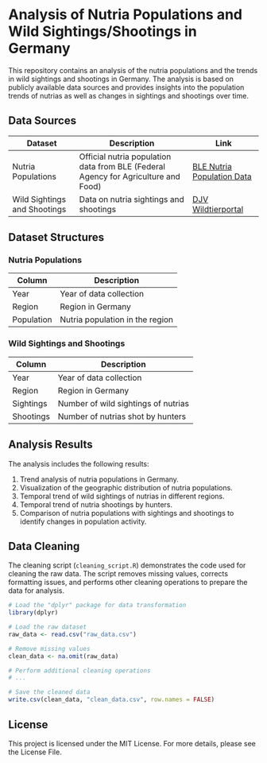 # Analysis of Nutria Populations and Wild Sightings/Shootings in Germany

This repository contains an analysis of the nutria populations and the trends in wild sightings and shootings in Germany. The analysis is based on publicly available data sources and provides insights into the population trends of nutrias as well as changes in sightings and shootings over time.

## Data Sources

| Dataset                          | Description                                                  | Link                                                                         |
| -------------------------------- | ------------------------------------------------------------ | ---------------------------------------------------------------------------- |
| Nutria Populations               | Official nutria population data from BLE (Federal Agency for Agriculture and Food) | [BLE Nutria Population Data](https://www.ble.de/DE/Projekte/Aktuell/Projekte_Vorhaben/Integriertes-Pest-Management/Nutria-Monitoring/Nutria-Monitoring_node.html) |
| Wild Sightings and Shootings     | Data on nutria sightings and shootings                        | [DJV Wildtierportal](https://www.wildtierportal.de/)                         |

## Dataset Structures

### Nutria Populations

| Column      | Description                         |
| ----------- | ----------------------------------- |
| Year        | Year of data collection             |
| Region      | Region in Germany                   |
| Population  | Nutria population in the region     |

### Wild Sightings and Shootings

| Column      | Description                              |
| ----------- | ---------------------------------------- |
| Year        | Year of data collection                  |
| Region      | Region in Germany                        |
| Sightings   | Number of wild sightings of nutrias      |
| Shootings   | Number of nutrias shot by hunters        |

## Analysis Results

The analysis includes the following results:

1. Trend analysis of nutria populations in Germany.
2. Visualization of the geographic distribution of nutria populations.
3. Temporal trend of wild sightings of nutrias in different regions.
4. Temporal trend of nutria shootings by hunters.
5. Comparison of nutria populations with sightings and shootings to identify changes in population activity.

## Data Cleaning

The cleaning script (`cleaning_script.R`) demonstrates the code used for cleaning the raw data. The script removes missing values, corrects formatting issues, and performs other cleaning operations to prepare the data for analysis.

```R
# Load the "dplyr" package for data transformation
library(dplyr)

# Load the raw dataset
raw_data <- read.csv("raw_data.csv")

# Remove missing values
clean_data <- na.omit(raw_data)

# Perform additional cleaning operations
# ...

# Save the cleaned data
write.csv(clean_data, "clean_data.csv", row.names = FALSE)
```
## License

This project is licensed under the MIT License. For more details, please see the License File.
